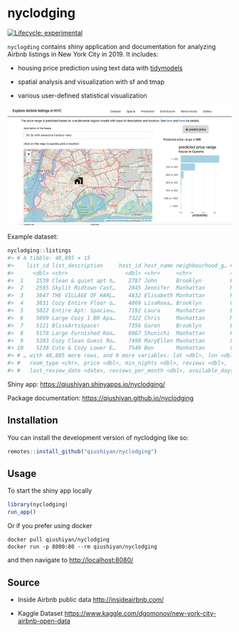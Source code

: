 
<!-- README.md is generated from README.Rmd. Please edit that file -->

# nyclodging

<!-- badges: start -->

[![Lifecycle:
experimental](https://img.shields.io/badge/lifecycle-experimental-orange.svg)](https://lifecycle.r-lib.org/articles/stages.html#experimental)

<!-- badges: end -->

`nyclogding` contains shiny application and documentation for analyzing
Airbnb listings in New York City in 2019. It includes:

-   housing price prediction using text data with
    [tidymodels](https://www.tidymodels.org/)

-   spatial analysis and visualization with sf and tmap

-   various user-defined statistical visualization

![](https://github.com/qiushiyan/nyclodging/blob/main/screenshot.png?raw=true)

Example dataset:

``` r
nyclodging::listings
#> # A tibble: 48,895 × 15
#>    list_id list_description     host_id host_name neighbourhood_g… neighbourhood
#>      <dbl> <chr>                  <dbl> <chr>     <chr>            <chr>        
#>  1    2539 Clean & quiet apt h…    2787 John      Brooklyn         Kensington   
#>  2    2595 Skylit Midtown Cast…    2845 Jennifer  Manhattan        Midtown      
#>  3    3647 THE VILLAGE OF HARL…    4632 Elisabeth Manhattan        Harlem       
#>  4    3831 Cozy Entire Floor o…    4869 LisaRoxa… Brooklyn         Clinton Hill 
#>  5    5022 Entire Apt: Spaciou…    7192 Laura     Manhattan        East Harlem  
#>  6    5099 Large Cozy 1 BR Apa…    7322 Chris     Manhattan        Murray Hill  
#>  7    5121 BlissArtsSpace!         7356 Garon     Brooklyn         Bedford-Stuy…
#>  8    5178 Large Furnished Roo…    8967 Shunichi  Manhattan        Hell's Kitch…
#>  9    5203 Cozy Clean Guest Ro…    7490 MaryEllen Manhattan        Upper West S…
#> 10    5238 Cute & Cozy Lower E…    7549 Ben       Manhattan        Chinatown    
#> # … with 48,885 more rows, and 9 more variables: lat <dbl>, lon <dbl>,
#> #   room_type <chr>, price <dbl>, min_nights <dbl>, reviews <dbl>,
#> #   last_review_date <date>, reviews_per_month <dbl>, available_days <dbl>
```

Shiny app: <https://qiushiyan.shinyapps.io/nyclodging/>

Package documentation: <https://qiushiyan.github.io/nyclodging>

## Installation

You can install the development version of nyclodging like so:

``` r
remotes::install_github("qiushiyan/nyclodging")
```

## Usage

To start the shiny app locally

``` r
library(nyclodging)
run_app()
```

Or if you prefer using docker

    docker pull qiushiyan/nyclodging
    docker run -p 8080:80 --rm qiushiyan/nyclodging

and then navigate to <http://localhost:8080/>

## Source

-   Inside Airbnb public data <http://insideairbnb.com/>

-   Kaggle Dataset
    <https://www.kaggle.com/dgomonov/new-york-city-airbnb-open-data>
